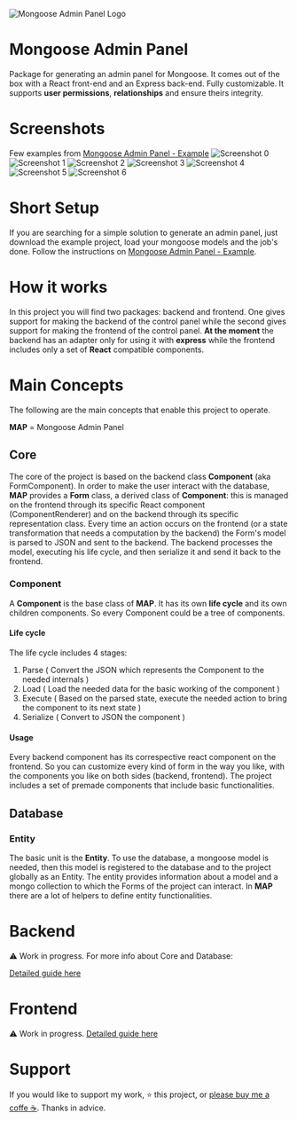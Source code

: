 ![Mongoose Admin Panel Logo](./logo.png)

# Mongoose Admin Panel

Package for generating an admin panel for Mongoose.
It comes out of the box with a React front-end and an Express back-end. Fully customizable.
It supports **user permissions**, **relationships** and ensure theirs integrity.

# Screenshots

Few examples from [Mongoose Admin Panel - Example](https://github.com/quantumglitch/mongoose-admin-panel-example) ![Screenshot 0](./screenshots/0.png) ![Screenshot 1](./screenshots/1.png) ![Screenshot 2](./screenshots/2.png) ![Screenshot 3](./screenshots/3.png) ![Screenshot 4](./screenshots/4.png) ![Screenshot 5](./screenshots/5.png) ![Screenshot 6](./screenshots/6.png)

# Short Setup

If you are searching for a simple solution to generate an admin panel, just download the example project, load your mongoose models and the job's done. Follow the instructions on [Mongoose Admin Panel - Example](https://github.com/quantumglitch/mongoose-admin-panel-example).

# How it works

In this project you will find two packages: backend and frontend. One gives support for making the backend of the control panel while the second gives support for making the frontend of the control panel. **At the moment** the backend has an adapter only for using it with **express** while the frontend includes only a set of **React** compatible components.

# Main Concepts

The following are the main concepts that enable this project to operate.

**MAP** = Mongoose Admin Panel

## Core

The core of the project is based on the backend class **Component** (aka FormComponent). In order to make the user interact with the database, **MAP** provides a **Form** class, a derived class of **Component**: this is managed on the frontend through its specific React component (ComponentRenderer) and on the backend through its specific representation class. Every time an action occurs on the frontend (or a state transformation that needs a computation by the backend) the Form's model is parsed to JSON and sent to the backend. The backend processes the model, executing his life cycle, and then serialize it and send it back to the frontend.

### Component

A **Component** is the base class of **MAP**. It has its own **life cycle** and its own children components. So every Component could be a tree of components.

#### Life cycle

The life cycle includes 4 stages:

1. Parse ( Convert the JSON which represents the Component to the needed internals )
2. Load ( Load the needed data for the basic working of the component )
3. Execute ( Based on the parsed state, execute the needed action to bring the component to its next state )
4. Serialize ( Convert to JSON the component )

#### Usage

Every backend component has its correspective react component on the frontend. So you can customize every kind of form in the way you like, with the components you like on both sides (backend, frontend). The project includes a set of premade components that include basic functionalities.

## Database

### Entity

The basic unit is the **Entity**. To use the database, a mongoose model is needed, then this model is registered to the database and to the project globally as an Entity. The entity provides information about a model and a mongo collection to which the Forms of the project can interact. In **MAP** there are a lot of helpers to define entity functionalities.

# Backend

⚠️ Work in progress.
For more info about Core and Database:

[Detailed guide here](https://github.com/QuantumGlitch/mongoose-admin-panel/blob/master/backend/README.md)

# Frontend

⚠️ Work in progress.
[Detailed guide here](https://github.com/QuantumGlitch/mongoose-admin-panel/blob/master/frontend/README.md)

# Support

If you would like to support my work, ⭐ this project, or [please buy me a coffe ☕](https://www.paypal.com/cgi-bin/webscr?cmd=_s-xclick&hosted_button_id=HRVBJMSU9CQXW).
Thanks in advice.
